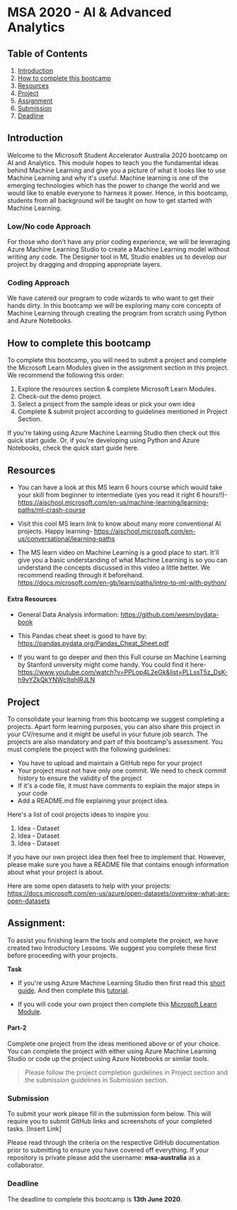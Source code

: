 # MSA 2020 - AI & Advanced Analytics

## Table of Contents

1. [Introduction](https://github.com/AUMSA/2020-MSA-content/tree/master/AI%20%26%20Advanced%20Analytics#introduction)
2. [How to complete this bootcamp](https://github.com/AUMSA/2020-MSA-content/tree/master/AI%20%26%20Advanced%20Analytics#how-to-complete-this-bootcamp)
3. [Resources](https://github.com/AUMSA/2020-MSA-content/tree/master/AI%20%26%20Advanced%20Analytics#resources)
4. [Project](https://github.com/AUMSA/2020-MSA-content/tree/master/AI%20%26%20Advanced%20Analytics#resources)
5. [Assignment](https://github.com/AUMSA/2020-MSA-content/tree/master/AI%20%26%20Advanced%20Analytics#assignment)
6. [Submission](https://github.com/AUMSA/2020-MSA-content/tree/master/AI%20%26%20Advanced%20Analytics#submission)
7. [Deadline](https://github.com/AUMSA/2020-MSA-content/tree/master/AI%20%26%20Advanced%20Analytics#deadline)

## Introduction

Welcome to the Microsoft Student Accelerator Australia 2020 bootcamp on AI and Analytics. This module hopes
to teach you the fundamental ideas behind Machine Learning and give you a picture of what it looks like to use Machine Learning and why it's useful. Machine learning is one of the emerging technologies which has the power to change the world and we would like to enable everyone to harness it power. Hence, in this bootcamp, students from all background will be taught on how to get started with Machine Learning.

### Low/No code Approach

For those who don't have any prior coding experience, we will be leveraging Azure Machine Learning Studio to
create a Machine Learning model without writing any code. The Designer tool in ML Studio enables us to
develop our project by dragging and dropping appropriate layers.

### Coding Approach

We have catered our program to code wizards to who want to get their hands dirty. In this bootcamp we will be
exploring many core concepts of Machine Learning through creating the program from scratch using Python and
Azure Notebooks.

## How to complete this bootcamp

To complete this bootcamp, you will need to submit a project and complete the Microsoft Learn Modules given in the
assignment section in this project. We recommend the following this order:

1. Explore the resources section & complete Microsoft Learn Modules.
2. Check-out the demo project.
3. Select a project from the sample ideas or pick your own idea
4. Complete & submit project according to guidelines mentioned in Project Section.

If you're taking using Azure Machine Learning Studio then check out this quick start guide.
Or, if you're developing using Python and Azure Notebooks, check the quick start guide here.

## Resources

- You can have a look at this MS learn 6 hours course which would take your skill from beginner to intermediate (yes you read it right 6 hours!!)-
  https://aischool.microsoft.com/en-us/machine-learning/learning-paths/ml-crash-course

- Visit this cool MS learn link to know about many more conventional AI projects. Happy learning-
  https://aischool.microsoft.com/en-us/conversational/learning-paths

- The MS learn video on Machine Learning is a good place to start. It'll give you a basic understanding of what Machine Learning is so you can understand the concepts discussed in this video a little better. We recommend reading through it beforehand. https://docs.microsoft.com/en-gb/learn/paths/intro-to-ml-with-python/

#### Extra Resources

- General Data Analysis information: https://github.com/wesm/pydata-book
- This Pandas cheat sheet is good to have by: https://pandas.pydata.org/Pandas_Cheat_Sheet.pdf

- If you want to go deeper and then this Full course on Machine Learning by Stanford university might come handy. You could find it here-
  https://www.youtube.com/watch?v=PPLop4L2eGk&list=PLLssT5z_DsK-h9vYZkQkYNWcItqhlRJLN

## Project

To consolidate your learning from this bootcamp we suggest completing a projects. Apart form learning purposes,
you can also share this project in your CV/resume and it might be useful in your future job search.
The projects are also mandatory and part of this bootcamp's assessment. You must complete the project with the following guidelines:

- You have to upload and maintain a GitHub repo for your project
- Your project must not have only one commit. We need to check commit history to ensure the validity of the project
- If it's a code file, it must have comments to explain the major steps in your code
- Add a README.md file explaining your project idea.

Here's a list of cool projects ideas to inspire you:

1. Idea - Dataset
2. Idea - Dataset
3. Idea - Dataset

If you have our own project idea then feel free to implement that. However, please make sure you have a README file that contains enough information about what your project is about.

Here are some open datasets to help with your projects: https://docs.microsoft.com/en-us/azure/open-datasets/overview-what-are-open-datasets

## Assignment: 

To assist you finishing learn the tools and complete the project, we have created two Introductory Lessons. We
suggest you complete these first before proceeding with your projects.

**Task**

- If you're using Azure Machine Learning Studio then first read this [short guide](https://docs.microsoft.com/en-us/azure/machine-learning/studio/what-is-ml-studio). And then complete this [tutorial](https://docs.microsoft.com/en-us/azure/machine-learning/studio/create-experiment).

- If you will code your own project then complete this [Microsoft Learn Module](https://docs.microsoft.com/en-gb/learn/paths/intro-to-ml-with-python/).

#### Part-2

Complete one project from the ideas mentioned above or of your choice. You can complete the project with either using Azure Machine Learning Studio or code up the project using Azure Notebooks or similar tools.

> Please follow the project completion guidelines in Project section and the submission guidelines in Submission section.

### Submission

To submit your work please fill in the submission form below. This will require you to submit GitHub links and screenshots of your completed tasks.
[Insert Link]

Please read through the criteria on the respective GitHub documentation prior to submitting to ensure you have covered off everything. If your repository is private please add the username: **msa-australia** as a collaborator.

### Deadline

The deadline to complete this bootcamp is **13th June 2020**.

